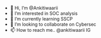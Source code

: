 - 👋 Hi, I’m @Ankitiwaarii
- 👀 I’m interested in SOC analysis
- 🌱 I’m currently learning SSCP
- 💞️ I’m looking to collaborate on Cybersec
- 📫 How to reach me.. @ankitiwaarii  IG

<!---
Ankitiwaarii/Ankitiwaarii is a ✨ special ✨ repository because its `README.md` (this file) appears on your GitHub profile.
You can click the Preview link to take a look at your changes.
--->
